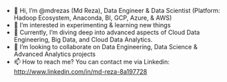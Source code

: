 - 👋 Hi, I’m @mdrezas (Md Reza), Data Engineer & Data Scientist (Platform: Hadoop Ecosystem, Anaconda, BI, GCP, Azure, & AWS) 
- 👀 I’m interested in experimenting & learning new things
- 🌱 Currently, I’m diving deep into advanced aspects of Cloud Data Engineering, Big Data, and Cloud Data Analytics. 
- 💞️ I’m looking to collaborate on Data Engineering, Data Science & Advanced Analytics projects 
- 📫 How to reach me? You can contact me via Linkedin: http://www.linkedin.com/in/md-reza-8a197728

<!---
mdrezas/mdrezas is a ✨ special ✨ repository because its `README.md` (this file) appears on your GitHub profile.
You can click the Preview link to take a look at your changes.
--->
